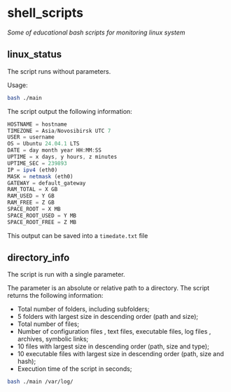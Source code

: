 # shell_scripts
*Some of educational bash scripts for monitoring linux system*
## linux_status
The script runs without parameters.

Usage:
```sh
bash ./main 
```
The script output the following information:
```js
HOSTNAME = hostname
TIMEZONE = Asia/Novosibirsk UTC 7
USER = username
OS = Ubuntu 24.04.1 LTS
DATE = day month year HH:MM:SS
UPTIME = x days, y hours, z minutes
UPTIME_SEC = 239893
IP = ipv4 (eth0)
MASK = netmask (eth0)
GATEWAY = default_gateway
RAM_TOTAL = X GB
RAM_USED = Y GB
RAM_FREE = Z GB
SPACE_ROOT = X MB
SPACE_ROOT_USED = Y MB
SPACE_ROOT_FREE = Z MB
```

This output can be saved into a `timedate.txt` file 

## directory_info

The script is run with a single parameter.

The parameter is an absolute or relative path to a directory. The script returns the following information:
- Total number of folders, including subfolders;
- 5 folders with largest size in descending order (path and size);
- Total number of files;
- Number of configuration files , text files, executable files, log files , archives, symbolic links;
- 10 files with largest size in descending order (path, size and type);
- 10 executable files with largest size in descending order (path, size and hash);
-  Execution time of the script in seconds;

```sh
bash ./main /var/log/
```
